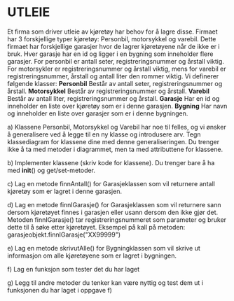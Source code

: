 
# UTLEIE 
 
Et firma som driver utleie av kjøretøy har behov for å lagre disse. Firmaet har 3 forskjellige typer kjøretøy: Personbil, motorsykkel og varebil. Dette firmaet har forskjellige garasjer hvor de lagrer kjøretøyene når de ikke er i bruk. Hver garasje har en id og ligger i en bygning som inneholder flere garasjer. For personbil er antall seter, registreringsnummer og årstall viktig. For motorsykler er registreringsnummer og årstall viktig, mens for varebil er registreringsnummer, årstall og antall liter den rommer viktig. 
Vi definerer følgende klasser: 
**Personbil** 	Består av antall seter, registreringsnummer og årstall. 
**Motorsykkel** 	Består av registreringsnummer og årstall. 
**Varebil** 	Består av antall liter, registreringsnummer og årstall. 
**Garasje** 	Har en id og inneholder en liste over kjøretøy som er i denne garasjen. 
**Bygning** 	Har navn og inneholder en liste over garasjer som er i denne bygningen. 
	
a)	Klassene Personbil, Motorsykkel og Varebil har noe til felles, og vi ønsker å generalisere ved å legge til en ny klasse og introdusere arv. Tegn klassediagram for klassene dine med denne generaliseringen. Du trenger ikke å ta med metoder i diagrammet, men ta med attributtene for klassene. 
 
b)	Implementer klassene (skriv kode for klassene). Du trenger bare å ha med __init__() og  get/set-metoder. 
 
c)	Lag en metode finnAntall() for Garasjeklassen som vil returnere antall kjøretøy som er lagret i denne garasjen. 
 
d)	Lag en metode finnIGarasje() for Garasjeklassen som vil returnere sann dersom kjøretøyet finnes i garasjen eller usann dersom den ikke gjør det. Metoden finnIGarasje() tar registreringsnummeret som parameter og bruker dette til å søke etter kjøretøyet. Eksempel på kall på metoden: garasjeobjekt.finnIGarasje("XX99999")  
 
e)	Lag en metode skrivutAlle() for Bygningklassen som vil skrive ut informasjon om alle kjøretøyene som er lagret i bygningen.  
 
f)	Lag en funksjon som tester det du har laget

g)	Legg til andre metoder du tenker kan være nyttig og test dem ut i funksjonen du har laget i oppgave f)
